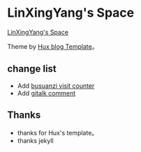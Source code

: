 # LinXingYang's Space 

[LinXingYang's Space](http://www.linxingyang.net)

Theme by [Hux blog Template](http://huxpro.github.io)。

## change list

* Add [busuanzi visit counter](http://busuanzi.ibruce.info/)
* Add [gitalk comment](https://github.com/gitalk)

## Thanks

* thanks for Hux's template。
* thanks jekyll